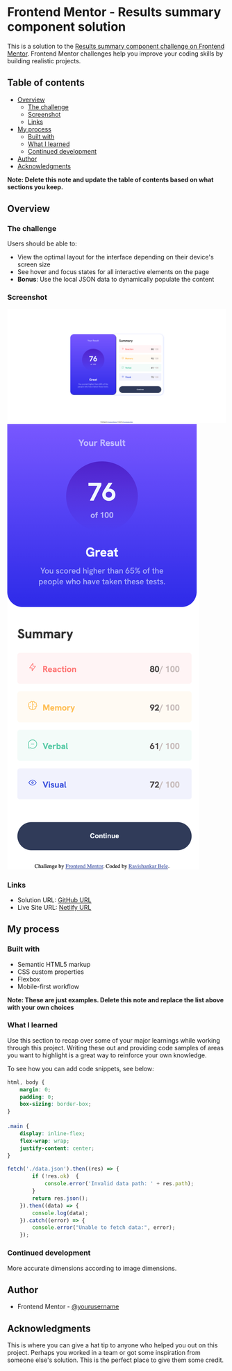 # Frontend Mentor - Results summary component solution

This is a solution to the [Results summary component challenge on Frontend Mentor](https://www.frontendmentor.io/challenges/results-summary-component-CE_K6s0maV). Frontend Mentor challenges help you improve your coding skills by building realistic projects. 

## Table of contents

- [Overview](#overview)
  - [The challenge](#the-challenge)
  - [Screenshot](#screenshot)
  - [Links](#links)
- [My process](#my-process)
  - [Built with](#built-with)
  - [What I learned](#what-i-learned)
  - [Continued development](#continued-development)
- [Author](#author)
- [Acknowledgments](#acknowledgments)

**Note: Delete this note and update the table of contents based on what sections you keep.**

## Overview

### The challenge

Users should be able to:

- View the optimal layout for the interface depending on their device's screen size
- See hover and focus states for all interactive elements on the page
- **Bonus**: Use the local JSON data to dynamically populate the content

### Screenshot

![alt text](image-2.png)
![alt text](image-3.png)


### Links

- Solution URL: [GitHub URL](https://github.com/RaviBele/FrontEnd-ResultSummary)
- Live Site URL: [Netlify URL](https://zesty-moxie-4c82e9.netlify.app/)

## My process

### Built with

- Semantic HTML5 markup
- CSS custom properties
- Flexbox
- Mobile-first workflow


**Note: These are just examples. Delete this note and replace the list above with your own choices**

### What I learned

Use this section to recap over some of your major learnings while working through this project. Writing these out and providing code samples of areas you want to highlight is a great way to reinforce your own knowledge.

To see how you can add code snippets, see below:

```css
html, body {
    margin: 0;
    padding: 0;
    box-sizing: border-box;
}

.main {
    display: inline-flex;
    flex-wrap: wrap;
    justify-content: center;
}

```
```js
fetch('./data.json').then((res) => {
        if (!res.ok)  {
            console.error('Invalid data path: ' + res.path);
        }
        return res.json();
    }).then((data) => {
        console.log(data);
    }).catch((error) => {
        console.error("Unable to fetch data:", error);
    });
```

### Continued development

More accurate dimensions according to image dimensions.


## Author

- Frontend Mentor - [@yourusername](https://www.frontendmentor.io/profile/RaviBele)


## Acknowledgments

This is where you can give a hat tip to anyone who helped you out on this project. Perhaps you worked in a team or got some inspiration from someone else's solution. This is the perfect place to give them some credit.
